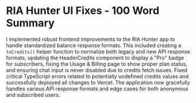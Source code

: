 # RIA Hunter UI Fixes - 100 Word Summary

I implemented robust frontend improvements to the RIA Hunter app to handle standardized balance response formats. This included creating a `toCredits()` helper function to normalize both legacy and new API response formats, updating the HeaderCredits component to display a "Pro" badge for subscribers, fixing the Usage & Billing page to show proper plan status, and ensuring chat input is never disabled due to credits fetch issues. Fixed critical TypeScript errors related to potentially undefined credits values and successfully deployed all changes to Vercel. The application now gracefully handles various API response formats and edge cases for both anonymous and subscribed users.
